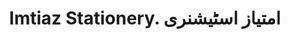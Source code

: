 ---
title: "Imtiaz Stationery. امتیاز اسٹیشنری"
url: /karachi/imtiaz-stationery-mtyz-sttyshnry/
shop: office supplies
---